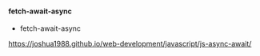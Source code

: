 #### fetch-await-async
- fetch-await-async
  
https://joshua1988.github.io/web-development/javascript/js-async-await/
